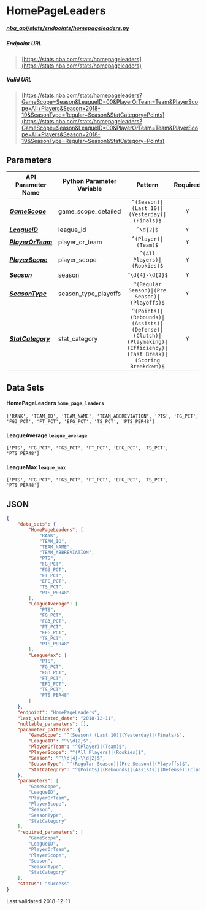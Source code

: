 # HomePageLeaders
##### [nba_api/stats/endpoints/homepageleaders.py](https://github.com/swar/nba_api/blob/master/nba_api/stats/endpoints/homepageleaders.py)

##### Endpoint URL
>[https://stats.nba.com/stats/homepageleaders](https://stats.nba.com/stats/homepageleaders)

##### Valid URL
>[https://stats.nba.com/stats/homepageleaders?GameScope=Season&LeagueID=00&PlayerOrTeam=Team&PlayerScope=All+Players&Season=2018-19&SeasonType=Regular+Season&StatCategory=Points](https://stats.nba.com/stats/homepageleaders?GameScope=Season&LeagueID=00&PlayerOrTeam=Team&PlayerScope=All+Players&Season=2018-19&SeasonType=Regular+Season&StatCategory=Points)

## Parameters
API Parameter Name | Python Parameter Variable | Pattern | Required | Nullable
------------ | ------------ | :-----------: | :---: | :---:
[_**GameScope**_](https://github.com/swar/nba_api/blob/master/docs/nba_api/stats/library/parameters.md#GameScope) | game_scope_detailed | `^(Season)\|(Last 10)\|(Yesterday)\|(Finals)$` | `Y` |  | 
[_**LeagueID**_](https://github.com/swar/nba_api/blob/master/docs/nba_api/stats/library/parameters.md#LeagueID) | league_id | `^\d{2}$` | `Y` |  | 
[_**PlayerOrTeam**_](https://github.com/swar/nba_api/blob/master/docs/nba_api/stats/library/parameters.md#PlayerOrTeam) | player_or_team | `^(Player)\|(Team)$` | `Y` |  | 
[_**PlayerScope**_](https://github.com/swar/nba_api/blob/master/docs/nba_api/stats/library/parameters.md#PlayerScope) | player_scope | `^(All Players)\|(Rookies)$` | `Y` |  | 
[_**Season**_](https://github.com/swar/nba_api/blob/master/docs/nba_api/stats/library/parameters.md#Season) | season | `^\d{4}-\d{2}$` | `Y` |  | 
[_**SeasonType**_](https://github.com/swar/nba_api/blob/master/docs/nba_api/stats/library/parameters.md#SeasonType) | season_type_playoffs | `^(Regular Season)\|(Pre Season)\|(Playoffs)$` | `Y` |  | 
[_**StatCategory**_](https://github.com/swar/nba_api/blob/master/docs/nba_api/stats/library/parameters.md#StatCategory) | stat_category | `^(Points)\|(Rebounds)\|(Assists)\|(Defense)\|(Clutch)\|(Playmaking)\|(Efficiency)\|(Fast Break)\|(Scoring Breakdown)$` | `Y` |  | 

## Data Sets
#### HomePageLeaders `home_page_leaders`
```text
['RANK', 'TEAM_ID', 'TEAM_NAME', 'TEAM_ABBREVIATION', 'PTS', 'FG_PCT', 'FG3_PCT', 'FT_PCT', 'EFG_PCT', 'TS_PCT', 'PTS_PER48']
```

#### LeagueAverage `league_average`
```text
['PTS', 'FG_PCT', 'FG3_PCT', 'FT_PCT', 'EFG_PCT', 'TS_PCT', 'PTS_PER48']
```

#### LeagueMax `league_max`
```text
['PTS', 'FG_PCT', 'FG3_PCT', 'FT_PCT', 'EFG_PCT', 'TS_PCT', 'PTS_PER48']
```


## JSON
```json
{
    "data_sets": {
        "HomePageLeaders": [
            "RANK",
            "TEAM_ID",
            "TEAM_NAME",
            "TEAM_ABBREVIATION",
            "PTS",
            "FG_PCT",
            "FG3_PCT",
            "FT_PCT",
            "EFG_PCT",
            "TS_PCT",
            "PTS_PER48"
        ],
        "LeagueAverage": [
            "PTS",
            "FG_PCT",
            "FG3_PCT",
            "FT_PCT",
            "EFG_PCT",
            "TS_PCT",
            "PTS_PER48"
        ],
        "LeagueMax": [
            "PTS",
            "FG_PCT",
            "FG3_PCT",
            "FT_PCT",
            "EFG_PCT",
            "TS_PCT",
            "PTS_PER48"
        ]
    },
    "endpoint": "HomePageLeaders",
    "last_validated_date": "2018-12-11",
    "nullable_parameters": [],
    "parameter_patterns": {
        "GameScope": "^(Season)|(Last 10)|(Yesterday)|(Finals)$",
        "LeagueID": "^\\d{2}$",
        "PlayerOrTeam": "^(Player)|(Team)$",
        "PlayerScope": "^(All Players)|(Rookies)$",
        "Season": "^\\d{4}-\\d{2}$",
        "SeasonType": "^(Regular Season)|(Pre Season)|(Playoffs)$",
        "StatCategory": "^(Points)|(Rebounds)|(Assists)|(Defense)|(Clutch)|(Playmaking)|(Efficiency)|(Fast Break)|(Scoring Breakdown)$"
    },
    "parameters": [
        "GameScope",
        "LeagueID",
        "PlayerOrTeam",
        "PlayerScope",
        "Season",
        "SeasonType",
        "StatCategory"
    ],
    "required_parameters": [
        "GameScope",
        "LeagueID",
        "PlayerOrTeam",
        "PlayerScope",
        "Season",
        "SeasonType",
        "StatCategory"
    ],
    "status": "success"
}
```

Last validated 2018-12-11